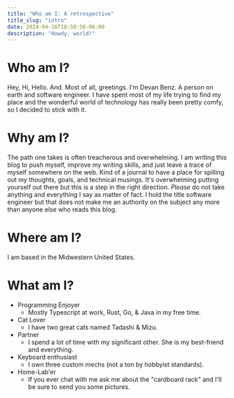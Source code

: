 ```yaml
---
title: "Who am I: A retrospective"
title_slug: "intro"
date: 2024-04-16T18:50:58-06:00
description: "Howdy, world!"
---
```


# Who am I?

Hey, Hi, Hello. And. Most of all, greetings. I'm Devan Benz. A person on earth and software
engineer.
I have spent most of my life trying to find my place and the wonderful world of technology has really been pretty comfy,
so I decided to stick with it.

# Why am I?

The path one takes is often treacherous and overwhelming. I am writing this blog to push myself, improve my writing
skills, and just leave a trace of myself somewhere on the web. Kind of a
journal to
have a place for spilling out my thoughts, goals, and technical musings. It's overwhelming putting yourself out there
but this is a step in the right direction. *Please* do not take anything and everything I say as matter of fact.
I hold the title software engineer but that does not make me an authority on the subject any more than
anyone else who reads this blog.

# Where am I?

I am based in the Midwestern United States.

# What am I?

- Programming Enjoyer
    - Mostly Typescript at work, Rust, Go, & Java in my free time.
- Cat Lover
    - I have two great cats named Tadashi & Mizu.
- Partner
    - I spend a lot of time with my significant other. She is my best-friend and everything.
- Keyboard enthusiast
    - I own three custom mechs (not a ton by hobbyist standards).
- Home-Lab'er
    - If you ever chat with me ask me about the "cardboard rack" and I'll be sure to send you some pictures.
